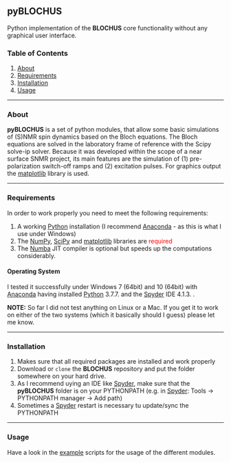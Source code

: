 ## pyBLOCHUS

Python implementation of the **BLOCHUS** core functionality without any graphical user interface.

### Table of Contents
1. [About](#about)
2. [Requirements](#requirements)
3. [Installation](#installation)
4. [Usage](#usage)

- - -
<a name="about"></a>
### About

**pyBLOCHUS** is a set of python modules, that allow some basic simulations of (S)NMR spin dynamics based on the Bloch equations. The Bloch equations are solved in the laboratory frame of reference with the Scipy solve-ip solver. Because it was developed within the scope of a near surface SNMR project, its main features are the simulation of (1) pre-polarization switch-off ramps and (2) excitation pulses. For graphics output the [matplotlib](https://matplotlib.org/) library is used.

- - -
<a name="requirements"></a>
### Requirements

In order to work properly you need to meet the following requirements:

1. A working [Python](https://www.python.org/) installation (I recommend [Anaconda](https://www.anaconda.com/products/individual) - as this is what I use under Windows)
2. The [NumPy](https://numpy.org/), [SciPy](https://www.scipy.org/) and [matplotlib](https://matplotlib.org/) libraries are <span style="color:red">required</span>
2. The [Numba](https://numba.pydata.org/) JIT compiler is optional but speeds up the computations considerably.

#### Operating System

I tested it successfully under Windows 7 (64bit) and 10 (64bit) with [Anaconda](https://www.anaconda.com/products/individual) having installed [Python](https://www.python.org/) 3.7.7. and the [Spyder](https://www.spyder-ide.org/) IDE 4.1.3. .

**NOTE:** So far I did not test anything on Linux or a Mac. If you get it to work on either of the two systems (which it basically should I guess) please let me know.

- - -
<a name="installation"></a>
### Installation

1. Makes sure that all required packages are installed and work properly
2. Download or `clone` the **BLOCHUS** repository and put the folder somewhere on your hard drive.
3. As I recommend uying an IDE like [Spyder](https://www.spyder-ide.org/), make sure that the **pyBLOCHUS** folder is on your PYTHONPATH (e.g. in [Spyder](https://www.spyder-ide.org/):  Tools -> PYTHONPATH manager -> Add path)
4. Sometimes a [Spyder](https://www.spyder-ide.org/) restart is necessary tu update/sync the PYTHONPATH

- - -
<a name="usage"></a>
### Usage

Have a look in the [example](pyBLOCHUS/examples) scripts  for the usage of the different modules. 
